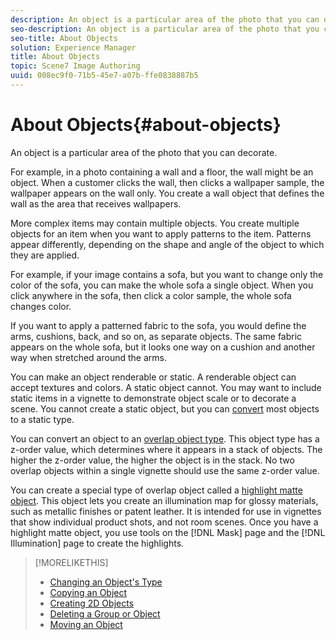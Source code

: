 ```yaml
---
description: An object is a particular area of the photo that you can decorate.
seo-description: An object is a particular area of the photo that you can decorate.
seo-title: About Objects
solution: Experience Manager
title: About Objects
topic: Scene7 Image Authoring
uuid: 008ec9f0-71b5-45e7-a07b-ffe0838887b5
---
```


# About Objects{#about-objects}

An object is a particular area of the photo that you can decorate.

For example, in a photo containing a wall and a floor, the wall might be an object. When a customer clicks the wall, then clicks a wallpaper sample, the wallpaper appears on the wall only. You create a wall object that defines the wall as the area that receives wallpapers.

More complex items may contain multiple objects. You create multiple objects for an item when you want to apply patterns to the item. Patterns appear differently, depending on the shape and angle of the object to which they are applied.

For example, if your image contains a sofa, but you want to change only the color of the sofa, you can make the whole sofa a single object. When you click anywhere in the sofa, then click a color sample, the whole sofa changes color.

If you want to apply a patterned fabric to the sofa, you would define the arms, cushions, back, and so on, as separate objects. The same fabric appears on the whole sofa, but it looks one way on a cushion and another way when stretched around the arms.

You can make an object renderable or static. A renderable object can accept textures and colors. A static object cannot. You may want to include static items in a vignette to demonstrate object scale or to decorate a scene. You cannot create a static object, but you can [convert](../../c-vat-obj-pg/c-vat-work-obj/t-vat-chg-obj-type.md#task-ce743f3c8ab74682abd1841e340a9e66) most objects to a static type.

You can convert an object to an [overlap object type](../../c-vat-obj-pg/c-vat-create-grps-obj/t-vat-overlap-obj.md#task-444f7cb2256040a48ba41ce380348465). This object type has a z-order value, which determines where it appears in a stack of objects. The higher the z-order value, the higher the object is in the stack. No two overlap objects within a single vignette should use the same z-order value.

You can create a special type of overlap object called a [highlight matte object](../../c-vat-work-mask-pg/c-vat-create-mask/t-vat-high-matte-obj.md#task-a999ee1887384d16ba39dc763ed0c774). This object lets you create an illumination map for glossy materials, such as metallic finishes or patent leather. It is intended for use in vignettes that show individual product shots, and not room scenes. Once you have a highlight matte object, you use tools on the [!DNL Mask] page and the [!DNL Illumination] page to create the highlights. 

>[!MORELIKETHIS]
>
>* [Changing an Object's Type](../../c-vat-obj-pg/c-vat-work-obj/t-vat-chg-obj-type.md#task-ce743f3c8ab74682abd1841e340a9e66)
>* [Copying an Object](../../c-vat-obj-pg/c-vat-work-obj/t-vat-copy-obj.md#task-0b0582d7480a4d6991278ecb688c7823)
>* [Creating 2D Objects](../../c-vat-obj-pg/c-vat-create-grps-obj/t-vat-create-2d-obj.md#task-b0c168d6f127408c882e8f1de36c8bc7)
>* [Deleting a Group or Object](../../c-vat-obj-pg/c-vat-work-obj/t-vat-del-obj.md#task-0b06646b938043acbe4376dff2ceffcc)
>* [Moving an Object](../../c-vat-obj-pg/c-vat-work-obj/c-vat-move-obj.md#concept-adff591e78a04f0d98cfd31cc7f94eed)

